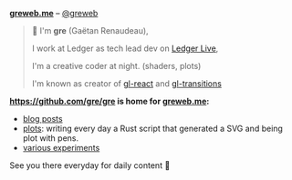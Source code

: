 [**greweb.me**](https://greweb.me) – [@greweb](https://twitter.com/greweb)

> 👋  I'm **gre** (Gaëtan Renaudeau),
> 
> I work at Ledger as tech lead dev on [Ledger Live](https://github.com/ledgerhq/ledger-live-desktop),
> 
> I'm a creative coder at night. (shaders, plots)
> 
> I'm known as creator of [gl-react](https://gl-react-cookbook.surge.sh/) and [gl-transitions](https://gl-transitions.com/)

**https://github.com/gre/gre is home for [greweb.me](https://greweb.me):**

- [blog posts](https://greweb.me/posts)
- [plots](https://github.com/gre/gre/tree/master/plots): writing every day a Rust script that generated a SVG and being plot with pens.
- [various experiments](https://github.com/gre/gre/tree/master/doodles)

See you there everyday for daily content 👋
